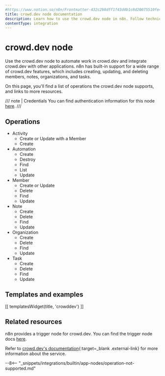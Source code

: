 ```yaml
---
#https://www.notion.so/n8n/Frontmatter-432c2b8dff1f43d4b1c8d20075510fe4
title: crowd.dev node documentation
description: Learn how to use the crowd.dev node in n8n. Follow technical documentation to integrate crowd.dev node into your workflows.
contentType: integration
---
```


# crowd.dev node

Use the crowd.dev node to automate work in crowd.dev and integrate crowd.dev with other applications. n8n has built-in support for a wide range of crowd.dev features, which includes creating, updating, and deleting members, notes, organizations, and tasks.

On this page, you'll find a list of operations the crowd.dev node supports, and links to more resources.

/// note | Credentials
You can find authentication information for this node [here](/integrations/builtin/credentials/crowddev/).
///

## Operations

* Activity
	* Create or Update with a Member
	* Create
* Automation
	* Create
	* Destroy
	* Find
	* List
	* Update
* Member
	* Create or Update
	* Delete
	* Find
	* Update
* Note
	* Create
	* Delete
	* Find
	* Update
* Organization
	* Create
	* Delete
	* Find
	* Update
* Task
	* Create
	* Delete
	* Find
	* Update

## Templates and examples

<!-- see https://www.notion.so/n8n/Pull-in-templates-for-the-integrations-pages-37c716837b804d30a33b47475f6e3780 -->
[[ templatesWidget(title, 'crowddev') ]]

## Related resources

n8n provides a trigger node for crowd.dev. You can find the trigger node docs [here](/integrations/builtin/trigger-nodes/n8n-nodes-base.crowddevtrigger/).

Refer to [crowd.dev's documentation](https://docs.crowd.dev/reference/getting-started-with-crowd-dev-api){:target=_blank .external-link} for more information about the service.

--8<-- "_snippets/integrations/builtin/app-nodes/operation-not-supported.md"


